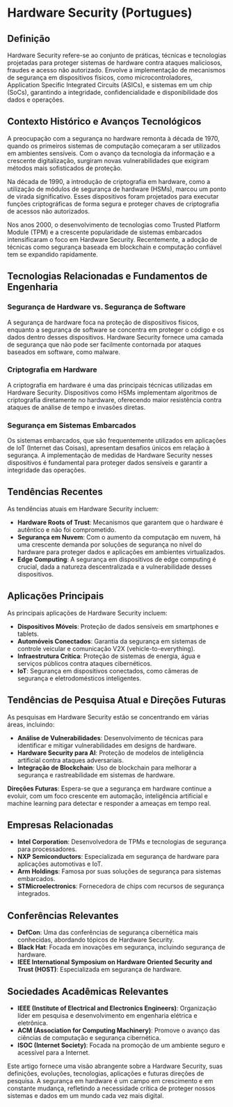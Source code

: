 # Hardware Security (Portugues)

## Definição

Hardware Security refere-se ao conjunto de práticas, técnicas e tecnologias projetadas para proteger sistemas de hardware contra ataques maliciosos, fraudes e acesso não autorizado. Envolve a implementação de mecanismos de segurança em dispositivos físicos, como microcontroladores, Application Specific Integrated Circuits (ASICs), e sistemas em um chip (SoCs), garantindo a integridade, confidencialidade e disponibilidade dos dados e operações.

## Contexto Histórico e Avanços Tecnológicos

A preocupação com a segurança no hardware remonta à década de 1970, quando os primeiros sistemas de computação começaram a ser utilizados em ambientes sensíveis. Com o avanço da tecnologia da informação e a crescente digitalização, surgiram novas vulnerabilidades que exigiram métodos mais sofisticados de proteção. 

Na década de 1990, a introdução de criptografia em hardware, como a utilização de módulos de segurança de hardware (HSMs), marcou um ponto de virada significativo. Esses dispositivos foram projetados para executar funções criptográficas de forma segura e proteger chaves de criptografia de acessos não autorizados.

Nos anos 2000, o desenvolvimento de tecnologias como Trusted Platform Module (TPM) e a crescente popularidade de sistemas embarcados intensificaram o foco em Hardware Security. Recentemente, a adoção de técnicas como segurança baseada em blockchain e computação confiável tem se expandido rapidamente.

## Tecnologias Relacionadas e Fundamentos de Engenharia

### Segurança de Hardware vs. Segurança de Software

A segurança de hardware foca na proteção de dispositivos físicos, enquanto a segurança de software se concentra em proteger o código e os dados dentro desses dispositivos. Hardware Security fornece uma camada de segurança que não pode ser facilmente contornada por ataques baseados em software, como malware.

### Criptografia em Hardware

A criptografia em hardware é uma das principais técnicas utilizadas em Hardware Security. Dispositivos como HSMs implementam algoritmos de criptografia diretamente no hardware, oferecendo maior resistência contra ataques de análise de tempo e invasões diretas.

### Segurança em Sistemas Embarcados

Os sistemas embarcados, que são frequentemente utilizados em aplicações de IoT (Internet das Coisas), apresentam desafios únicos em relação à segurança. A implementação de medidas de Hardware Security nesses dispositivos é fundamental para proteger dados sensíveis e garantir a integridade das operações.

## Tendências Recentes

As tendências atuais em Hardware Security incluem:

- **Hardware Roots of Trust**: Mecanismos que garantem que o hardware é autêntico e não foi comprometido.
- **Segurança em Nuvem**: Com o aumento da computação em nuvem, há uma crescente demanda por soluções de segurança no nível do hardware para proteger dados e aplicações em ambientes virtualizados.
- **Edge Computing**: A segurança em dispositivos de edge computing é crucial, dada a natureza descentralizada e a vulnerabilidade desses dispositivos.

## Aplicações Principais

As principais aplicações de Hardware Security incluem:

- **Dispositivos Móveis**: Proteção de dados sensíveis em smartphones e tablets.
- **Automóveis Conectados**: Garantia da segurança em sistemas de controle veicular e comunicação V2X (vehicle-to-everything).
- **Infraestrutura Crítica**: Proteção de sistemas de energia, água e serviços públicos contra ataques cibernéticos.
- **IoT**: Segurança em dispositivos conectados, como câmeras de segurança e eletrodomésticos inteligentes.

## Tendências de Pesquisa Atual e Direções Futuras

As pesquisas em Hardware Security estão se concentrando em várias áreas, incluindo:

- **Análise de Vulnerabilidades**: Desenvolvimento de técnicas para identificar e mitigar vulnerabilidades em designs de hardware.
- **Hardware Security para AI**: Proteção de modelos de inteligência artificial contra ataques adversariais.
- **Integração de Blockchain**: Uso de blockchain para melhorar a segurança e rastreabilidade em sistemas de hardware.

**Direções Futuras**: Espera-se que a segurança em hardware continue a evoluir, com um foco crescente em automação, inteligência artificial e machine learning para detectar e responder a ameaças em tempo real.

## Empresas Relacionadas

- **Intel Corporation**: Desenvolvedora de TPMs e tecnologias de segurança para processadores.
- **NXP Semiconductors**: Especializada em segurança de hardware para aplicações automotivas e IoT.
- **Arm Holdings**: Famosa por suas soluções de segurança para sistemas embarcados.
- **STMicroelectronics**: Fornecedora de chips com recursos de segurança integrados.

## Conferências Relevantes

- **DefCon**: Uma das conferências de segurança cibernética mais conhecidas, abordando tópicos de Hardware Security.
- **Black Hat**: Focada em inovações em segurança, incluindo segurança de hardware.
- **IEEE International Symposium on Hardware Oriented Security and Trust (HOST)**: Especializada em segurança de hardware.

## Sociedades Acadêmicas Relevantes

- **IEEE (Institute of Electrical and Electronics Engineers)**: Organização líder em pesquisa e desenvolvimento em engenharia elétrica e eletrônica.
- **ACM (Association for Computing Machinery)**: Promove o avanço das ciências de computação e segurança cibernética.
- **ISOC (Internet Society)**: Focada na promoção de um ambiente seguro e acessível para a Internet.

Este artigo fornece uma visão abrangente sobre a Hardware Security, suas definições, evoluções, tecnologias, aplicações e futuras direções de pesquisa. A segurança em hardware é um campo em crescimento e em constante mudança, refletindo a necessidade crítica de proteger nossos sistemas e dados em um mundo cada vez mais digital.